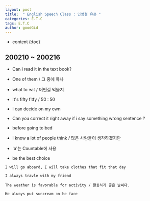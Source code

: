 ```yaml
---
layout: post
title:  " English Speech Class : 민병철 유폰 "
categories: E.T.C
tags: E.T.C
author: goodGid
---
```

* content
{:toc}


## 200210 ~ 200216

* Can i read it in the text book?

* One of them / 그 중에 하나

* what to eat / 어떤걸 먹을지

* It's fifty fitfy / 50 : 50

* I can decide on my own

* Can you correct it right away if i say something wrong sentence ? 

* before going to bed

* I know a lot of people think / 많은 사람들이 생각하겠지만

* 'a'는 Countable에 사용

* be the best choice

``` 
I will go aboard, I will take clothes that fit that day

I always travle with my friend

The weather is favorable for activity / 활동하기 좋은 날씨다.

He always put suncream on he face
```